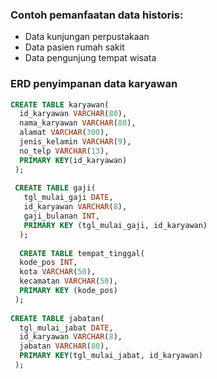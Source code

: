 ### Contoh pemanfaatan data historis:
- Data kunjungan perpustakaan
- Data pasien rumah sakit
- Data pengunjung tempat wisata

### ERD penyimpanan data karyawan


```sql
CREATE TABLE karyawan(
  id_karyawan VARCHAR(80),
  nama_karyawan VARCHAR(80),
  alamat VARCHAR(300),
  jenis_kelamin VARCHAR(9),
  no_telp VARCHAR(13),
  PRIMARY KEY(id_karyawan)
 );
 
 CREATE TABLE gaji(
   tgl_mulai_gaji DATE,
   id_karyawan VARCHAR(8),
   gaji_bulanan INT,
   PRIMARY KEY (tgl_mulai_gaji, id_karyawan)
  );
  
  CREATE TABLE tempat_tinggal(
  kode_pos INT,
  kota VARCHAR(50),
  kecamatan VARCHAR(50),
  PRIMARY KEY (kode_pos)
 );
  
CREATE TABLE jabatan(
  tgl_mulai_jabat DATE,
  id_karyawan VARCHAR(8),
  jabatan VARCHAR(80),
  PRIMARY KEY(tgl_mulai_jabat, id_karyawan)
 );
```

